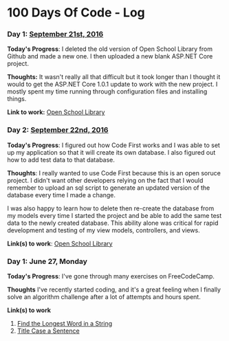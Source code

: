 # 100 Days Of Code - Log

### Day 1: [September 21st, 2016](https://twitter.com/Programazing/status/778759015748755456)

**Today's Progress**: I deleted the old version of Open School Library from Github and made a new one. I then uploaded a new blank ASP.NET Core project.

**Thoughts:** It wasn't really all that difficult but it took longer than I thought it would to get the ASP.NET Core 1.0.1 update to work with the new project. I mostly spent my time running through configuration files and installing things.

**Link to work:** [Open School Library](https://github.com/Programazing/Open-School-Library)

### Day 2: [September 22nd, 2016](https://twitter.com/Programazing/status/779168747483521026)

**Today's Progress**: I figured out how Code First works and I was able to set up my application so that it will create its own database. I also figured out how to add test data to that database.

**Thoughts**: I really wanted to use Code First because this is an open soruce project. I didn't want other developers relying on the fact that I would remember to upload an sql script to generate an updated version of the database every time I made a change.

I was also happy to learn how to delete then re-create the database from my models every time I started the project and be able to add the same test data to the newly created database. This ability alone was critical for rapid development and testing of my view models, controllers, and views.

**Link(s) to work**: [Open School Library](https://github.com/Programazing/Open-School-Library)


### Day 1: June 27, Monday

**Today's Progress**: I've gone through many exercises on FreeCodeCamp.

**Thoughts** I've recently started coding, and it's a great feeling when I finally solve an algorithm challenge after a lot of attempts and hours spent.

**Link(s) to work**
1. [Find the Longest Word in a String](https://www.freecodecamp.com/challenges/find-the-longest-word-in-a-string)
2. [Title Case a Sentence](https://www.freecodecamp.com/challenges/title-case-a-sentence)
